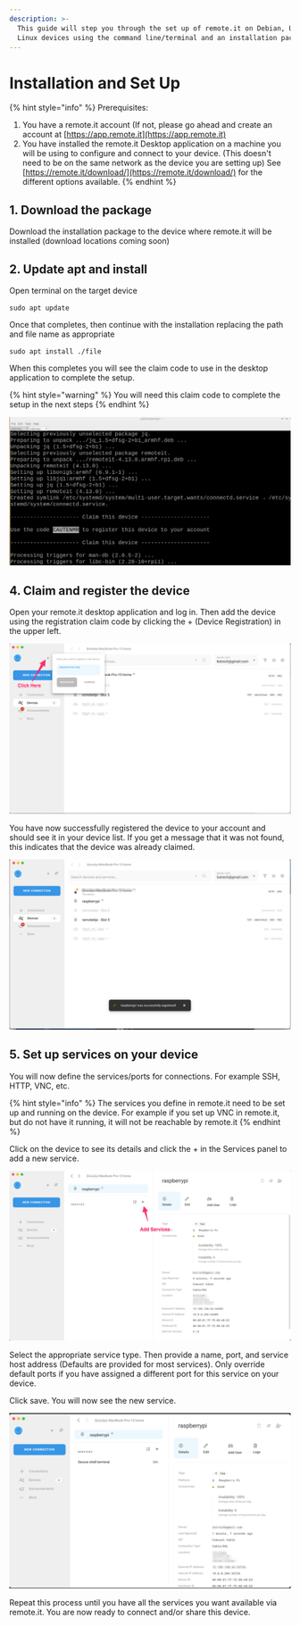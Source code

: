 ```yaml
---
description: >-
  This guide will step you through the set up of remote.it on Debian, Ubuntu and
  Linux devices using the command line/terminal and an installation package
---
```


# Installation and Set Up

{% hint style="info" %}
Prerequisites: 

1. You have a remote.it account \(If not, please go ahead and create an account at [https://app.remote.it](https://app.remote.it)
2. You have installed the remote.it Desktop application on a machine you will be using to configure and connect to your device. \(This doesn't need to be on the same network as the device you are setting up\) See [https://remote.it/download/](https://remote.it/download/) for the different options available.
{% endhint %}



## 1. Download the package

Download the installation package to the device where remote.it will be installed \(download locations coming soon\)

## 2. Update apt and install

Open terminal on the target device

```text
sudo apt update
```

Once that completes, then continue with the installation replacing the path and file name as appropriate

```text
sudo apt install ./file
```

When this completes you will see the claim code to use in the desktop application to complete the setup.

{% hint style="warning" %}
You will need this claim code to complete the setup in the next steps
{% endhint %}

![](../.gitbook/assets/2021-07-14-124424_3840x2160_scrot.png)

## 4. Claim and register the device

Open your remote.it desktop application and log in. Then add the device using the registration claim code by clicking the + \(Device Registration\) in the upper left.

![](../.gitbook/assets/remoteitandslackbenoitkinokoremoteitandraspberrypiquickstartremoteitpisdcardimageremoteit-2-2png.png)

You have now successfully registered the device to your account and should see it in your device list. If you get a message that it was not found, this indicates that the device was already claimed.

![](../.gitbook/assets/successfully_registered.png)

## 5. Set up services on your device

You will now define the services/ports for connections. For example SSH, HTTP, VNC, etc.

{% hint style="info" %}
The services you define in remote.it need to be set up and running on the device. For example if you set up VNC in remote.it, but do not have it running, it will not be reachable by remote.it
{% endhint %}

Click on the device to see its details and click the + in the Services panel to add a new service.  


![](../.gitbook/assets/remote_it-2.png)

Select the appropriate service type. Then provide a name, port, and service host address \(Defaults are provided for most services\). Only override default ports if you have assigned a different port for this service on your device.  

Click save. You will now see the new service. 

![](../.gitbook/assets/remote_it_and_downloads.png)

Repeat this process until you have all the services you want available via remote.it. You are now ready to connect and/or share this device.

